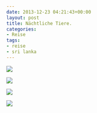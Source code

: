 ```yaml
---
date: 2013-12-23 04:21:43+00:00
layout: post
title: Nächtliche Tiere.
categories:
- Reise
tags:
- reise
- sri lanka
---
```


[![](http://clemi.ag3r.at/wp-content/uploads/2013/12/wpid-Photo-22.12.2013-1624.jpg)](http://clemi.ag3r.at/wp-content/uploads/2013/12/wpid-Photo-22.12.2013-1624.jpg)





[![](http://clemi.ag3r.at/wp-content/uploads/2013/12/wpid-Photo-22.12.2013-1625.jpg)](http://clemi.ag3r.at/wp-content/uploads/2013/12/wpid-Photo-22.12.2013-1625.jpg)





[![](http://clemi.ag3r.at/wp-content/uploads/2013/12/wpid-Photo-22.12.2013-1627.jpg)](http://clemi.ag3r.at/wp-content/uploads/2013/12/wpid-Photo-22.12.2013-1627.jpg)





[![](http://clemi.ag3r.at/wp-content/uploads/2013/12/wpid-Photo-22.12.2013-1628.jpg)](http://clemi.ag3r.at/wp-content/uploads/2013/12/wpid-Photo-22.12.2013-1628.jpg)




